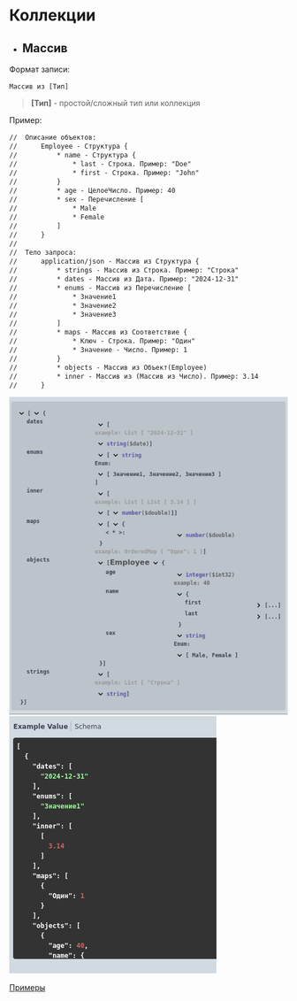 # Коллекции

- ## Массив 

Формат записи:

```
Массив из [Тип]
```

> **[Тип]** - простой/сложный тип или коллекция

Пример:
```
//	Описание объектов:
//		Employee - Структура {
//			* name - Структура {
//				* last - Строка. Пример: "Doe"
//				* first - Строка. Пример: "John"
//			}
//			* age - ЦелоеЧисло. Пример: 40
//			* sex - Перечисление [
//				* Male
//				* Female
//			]
//		}
//
//	Тело запроса:
//		application/json - Массив из Структура {
//			* strings - Массив из Строка. Пример: "Строка"
//			* dates - Массив из Дата. Пример: "2024-12-31"
//			* enums - Массив из Перечисление [
//				* Значение1
//				* Значение2
//				* Значение3
//			]
//			* maps - Массив из Соответствие {
//				* Ключ - Строка. Пример: "Один"
//				* Значение - Число. Пример: 1
//			}
//			* objects - Массив из Объект(Employee)
//			* inner - Массив из (Массив из Число). Пример: 3.14
//		}
```

![array_schema](../images/array_schema.png)  ![array_example](../images/array_example.png)

[Примеры](../../examples/EDT/)